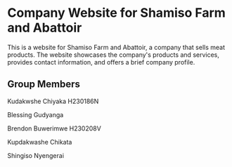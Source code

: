 
# Company Website for Shamiso Farm and Abattoir
This is a website for Shamiso Farm and Abattoir, a company that sells meat products. The website showcases the company's products and services, provides contact information, and offers a brief company profile.

## Group Members 
Kudakwshe Chiyaka H230186N

Blessing Gudyanga 

Brendon Buwerimwe H230208V

Kupdakwashe Chikata

Shingiso Nyengerai



